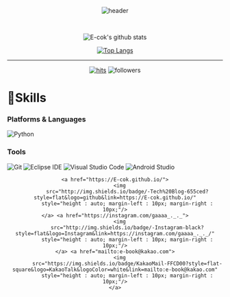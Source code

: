 <div align = "center">

![header](https://capsule-render.vercel.app/api?type=waving&color=auto&height=300&section=header&text=E-cok&fontSize=90&fontAlign=80)

<br>

![E-cok's github stats](https://github-readme-stats.vercel.app/api?username=E-cok&show_icons=true&theme=dark) 

[![Top Langs](https://github-readme-stats.vercel.app/api/top-langs/?username=ohbyul&layout=compact&theme=dracula)](https://github.com/metleeha)

<hr>

[![hits](https://hits.seeyoufarm.com/api/count/incr/badge.svg?url=https%3A%2F%2Fgithub.com%2FE-cok&count_bg=%237A7A7A&title_bg=%23FFADCC&icon=reverbnation.svg&icon_color=%23FF0000&title=hits&edge_flat=false)](https://hits.seeyoufarm.com)
![followers](https://img.shields.io/github/followers/E-cok?style=social)
</div>
    
# 💪Skills
### Platforms & Languages
![Python](https://img.shields.io/badge/Python-3776AB.svg?&style=for-the-badge&logo=Python&logoColor=white)

### Tools
![Git](https://img.shields.io/badge/Git-F05032.svg?&style=for-the-badge&logo=Git&logoColor=white)
![Eclipse IDE](https://img.shields.io/badge/Eclipse%20IDE-2C2255.svg?&style=for-the-badge&logo=Eclipse%20IDE&logoColor=white)
![Visual Studio Code](https://img.shields.io/badge/Visual%20Studio%20Code-007ACC.svg?&style=for-the-badge&logo=Visual%20Studio%20Code&logoColor=white)
![Android Studio](https://img.shields.io/badge/Android%20Studio-3DDC84.svg?&style=for-the-badge&logo=Android%20Studio&logoColor=white)

<div align = center>
    
    <a href="https://E-cok.github.io/">
        <img 
            src="http://img.shields.io/badge/-Tech%20Blog-655ced?style=flat&logo=github&link=https://E-cok.github.io/"
            style="height : auto; margin-left : 10px; margin-right : 10px;"/>
    </a> <a href="https://instagram.com/gaaaa_._._">
        <img 
            src="http://img.shields.io/badge/-Instagram-black?style=flat&logo=Instagram&link=https://instagram.com/gaaaa_._._/"
            style="height : auto; margin-left : 10px; margin-right : 10px;"/>
    </a> <a href="mailto:e-book@kakao.com">
        <img 
            src="https://img.shields.io/badge/KakaoMail-FFCD00?style=flat-square&logo=KakaoTalk&logoColor=white&link=mailto:e-book@kakao.com"
            style="height : auto; margin-left : 10px; margin-right : 10px;"/>
    </a>

</div>
